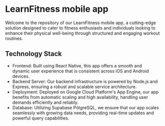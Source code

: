 # LearnFitness mobile app

Welcome to the repository of our LearnFitness mobile app, a cutting-edge solution designed to cater to fitness enthusiasts and individuals looking to enhance their physical well-being through structured and engaging workout routines.

## Technology Stack

- Frontend: Built using React Native, this app offers a smooth and dynamic user experience that is consistent across iOS and Android devices.
- Backend Server: Our backend infrastructure is powered by Node.js and Express, ensuring a robust and scalable service architecture.
- Deployment: Deployed on Google Cloud Platform's App Engine, our app benefits from automatic scaling and high availability, handling user demands efficiently and reliably.
- Database: Utilizing Supabase PótgreSQL, we ensure that our app scales seamlessly with growing data needs, providing real-time updates and powerful query capabilities.
